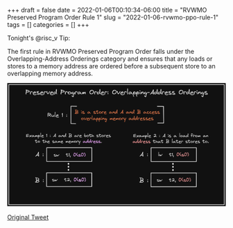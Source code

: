+++ 
draft = false
date = 2022-01-06T00:10:34-06:00
title = "RVWMO Preserved Program Order Rule 1"
slug = "2022-01-06-rvwmo-ppo-rule-1" 
tags = []
categories = []
+++

Tonight's @risc_v Tip:

The first rule in RVWMO Preserved Program Order falls under the Overlapping-Address Orderings category and ensures that any loads or stores to a memory address are ordered before a subsequent store to an overlapping memory address.

![22-01-06](../static/risc-v-tips/22-01-06.png)

[Original Tweet](https://twitter.com/hasheddan/status/1479275330846269441?s=20)